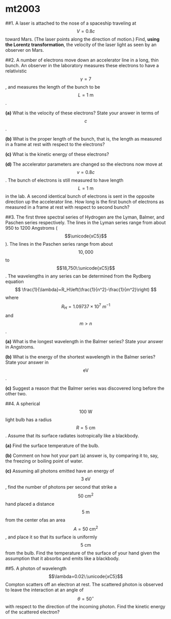 # mt2003

##1.
A laser is attached to the nose of a spaceship traveling at $$V=0.8c$$ toward Mars. (The laser points along the direction of motion.) Find, **using the Lorentz transformation**, the velocity of the laser light as seen by an observer on Mars.


##2. 
A number of electrons move down an accelerator line in a long, thin bunch. An observer in the laboratory measures these electrons to have a relativistic $$\gamma=7$$, and measures the length of the bunch to be $$L=1\:\text{m}$$.

**(a)** What is the velocity of these electrons? State your answer in terms of $$c$$.

**(b)** What is the proper length of the bunch, that is, the length as measured in a frame at rest with respect to the electrons?

**(c)** What is the kinetic energy of these electrons?

**(d)** The accelerator parameters are changed so the electrons now move at $$v=0.8c$$. The bunch of
electrons is still measured to have length $$L=1\:\text{m}$$ in the lab. A second identical bunch of electrons is sent in the opposite direction up the accelerator line. How long is the first bunch of electrons as measured in a frame at rest with respect to second bunch?


##3.
The first three spectral series of Hydrogen are the Lyman, Balmer, and Paschen series respectively. The lines in the Lyman series range from about 950 to 1200 Angstroms ($$\unicode{xC5}$$). The lines in the Paschen series range from about $$10,000$$ to $$18,750\:\unicode{xC5}$$. The wavelengths in any series can be determined from the Rydberg equation
$$
	\frac{1}{\lambda}=R_H\left(\frac{1}{n^2}-\frac{1}{m^2}\right)
$$
where $$R_H=1.09737\times10^7\:m^{-1}$$ and $$m>n$$.

**(a)** What is the longest wavelength in the Balmer series? State your answer in Angstroms.

**(b)** What is the energy of the shortest wavelength in the Balmer series? State your answer in $$\text{eV}$$.

**(c)** Suggest a reason that the Balmer series was discovered long before the other two.


##4.
A spherical $$100\:\text{W}$$ light bulb has a radius $$R=5\:\text{cm}$$. Assume that its surface radiates
isotropically like a blackbody.

**(a)** Find the surface temperature of the bulb.

**(b)** Comment on how hot your part (a) answer is, by comparing it to, say, the freezing or boiling point of water.

**(c)** Assuming all photons emitted have an energy of $$3\:\text{eV}$$, find the number of photons per second
that strike a $$50\:\text{cm}^2$$ hand placed a distance $$5\:\text{m}$$ from the center ofas an area $$A=50\:\text{cm}^2$$, and place it so that its surface is uniformly $$5\:\text{cm}$$ from the bulb. Find the temperature of the surface of your hand given the assumption that it absorbs and emits like a blackbody.


##5.
A photon of wavelength $$\lambda=0.02\:\unicode{xC5}$$ Compton scatters off an electron at rest. The scattered photon is observed to leave the interaction at an angle of $$\theta=50^{\circ}$$ with respect to the direction of the incoming photon. Find the kinetic energy of the scattered electron?
